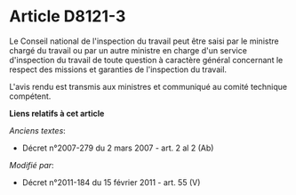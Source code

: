 # Article D8121-3

Le Conseil national de l'inspection du travail peut être saisi par le ministre chargé du travail ou par un autre ministre en
charge d'un service d'inspection du travail de toute question à caractère général concernant le respect des missions et
garanties de l'inspection du travail. 

L'avis rendu est transmis aux ministres et communiqué au  comité technique compétent.

**Liens relatifs à cet article**

_Anciens textes_:

  - Décret n°2007-279 du 2 mars 2007 - art. 2 al 2 (Ab)

_Modifié par_:

  - Décret n°2011-184 du 15 février 2011 - art. 55 (V)
